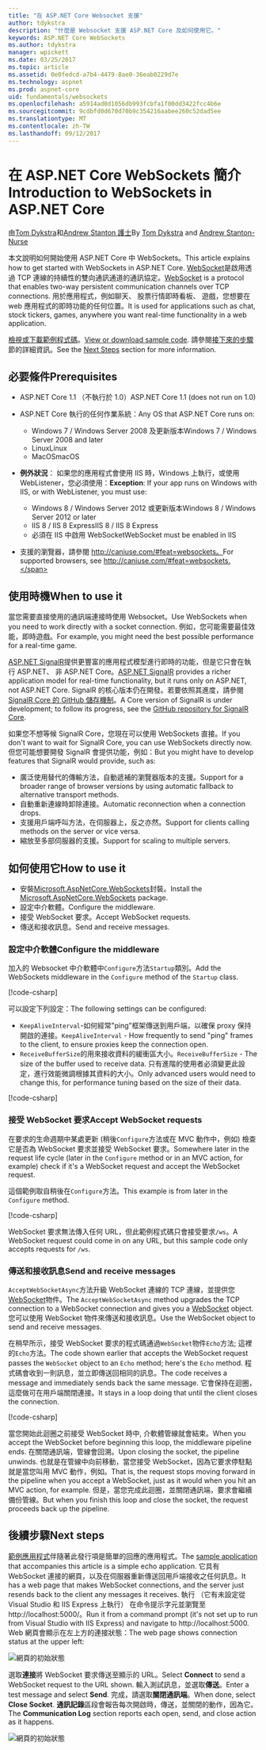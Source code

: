 ```yaml
---
title: "在 ASP.NET Core Websocket 支援"
author: tdykstra
description: "什麼是 Websocket 支援 ASP.NET Core 及如何使用它。"
keywords: ASP.NET Core WebSockets
ms.author: tdykstra
manager: wpickett
ms.date: 03/25/2017
ms.topic: article
ms.assetid: 0e0fedcd-a7b4-4479-8ae0-36eab0229d7e
ms.technology: aspnet
ms.prod: aspnet-core
uid: fundamentals/websockets
ms.openlocfilehash: a5914ad0d1056db993fcbfa1f00dd3422fcc4b6e
ms.sourcegitcommit: 9cdbfd0d670d70b9c354216aabee260c52dad5ee
ms.translationtype: MT
ms.contentlocale: zh-TW
ms.lasthandoff: 09/12/2017
---
```

# <a name="introduction-to-websockets-in-aspnet-core"></a><span data-ttu-id="2ec2a-104">在 ASP.NET Core WebSockets 簡介</span><span class="sxs-lookup"><span data-stu-id="2ec2a-104">Introduction to WebSockets in ASP.NET Core</span></span>

<span data-ttu-id="2ec2a-105">由[Tom Dykstra](https://github.com/tdykstra)和[Andrew Stanton 護士](https://github.com/anurse)</span><span class="sxs-lookup"><span data-stu-id="2ec2a-105">By [Tom Dykstra](https://github.com/tdykstra) and [Andrew Stanton-Nurse](https://github.com/anurse)</span></span>

<span data-ttu-id="2ec2a-106">本文說明如何開始使用 ASP.NET Core 中 WebSockets。</span><span class="sxs-lookup"><span data-stu-id="2ec2a-106">This article explains how to get started with WebSockets in ASP.NET Core.</span></span> <span data-ttu-id="2ec2a-107">[WebSocket](https://wikipedia.org/wiki/WebSocket)是啟用透過 TCP 連線的持續性的雙向通訊通道的通訊協定。</span><span class="sxs-lookup"><span data-stu-id="2ec2a-107">[WebSocket](https://wikipedia.org/wiki/WebSocket) is a protocol that enables two-way persistent communication channels over TCP connections.</span></span> <span data-ttu-id="2ec2a-108">用於應用程式，例如聊天、 股票行情即時看板、 遊戲，您想要在 web 應用程式的即時功能的任何位置。</span><span class="sxs-lookup"><span data-stu-id="2ec2a-108">It is used for applications such as chat, stock tickers, games, anywhere you want real-time functionality in a web application.</span></span>

<span data-ttu-id="2ec2a-109">[檢視或下載範例程式碼](https://github.com/aspnet/Docs/tree/master/aspnetcore/fundamentals/websockets/sample)。</span><span class="sxs-lookup"><span data-stu-id="2ec2a-109">[View or download sample code](https://github.com/aspnet/Docs/tree/master/aspnetcore/fundamentals/websockets/sample).</span></span> <span data-ttu-id="2ec2a-110">請參閱[接下來的步驟](#next-steps)節的詳細資訊。</span><span class="sxs-lookup"><span data-stu-id="2ec2a-110">See the [Next Steps](#next-steps) section for more information.</span></span>


## <a name="prerequisites"></a><span data-ttu-id="2ec2a-111">必要條件</span><span class="sxs-lookup"><span data-stu-id="2ec2a-111">Prerequisites</span></span>

* <span data-ttu-id="2ec2a-112">ASP.NET Core 1.1 （不執行於 1.0）</span><span class="sxs-lookup"><span data-stu-id="2ec2a-112">ASP.NET Core 1.1 (does not run on 1.0)</span></span>
* <span data-ttu-id="2ec2a-113">ASP.NET Core 執行的任何作業系統：</span><span class="sxs-lookup"><span data-stu-id="2ec2a-113">Any OS that ASP.NET Core runs on:</span></span>
  
  * <span data-ttu-id="2ec2a-114">Windows 7 / Windows Server 2008 及更新版本</span><span class="sxs-lookup"><span data-stu-id="2ec2a-114">Windows 7 / Windows Server 2008 and later</span></span>
  * <span data-ttu-id="2ec2a-115">Linux</span><span class="sxs-lookup"><span data-stu-id="2ec2a-115">Linux</span></span>
  * <span data-ttu-id="2ec2a-116">MacOS</span><span class="sxs-lookup"><span data-stu-id="2ec2a-116">macOS</span></span>

* <span data-ttu-id="2ec2a-117">**例外狀況**： 如果您的應用程式會使用 IIS 時，Windows 上執行，或使用 WebListener，您必須使用：</span><span class="sxs-lookup"><span data-stu-id="2ec2a-117">**Exception**: If your app runs on Windows with IIS, or with WebListener, you must use:</span></span>

  * <span data-ttu-id="2ec2a-118">Windows 8 / Windows Server 2012 或更新版本</span><span class="sxs-lookup"><span data-stu-id="2ec2a-118">Windows 8 / Windows Server 2012 or later</span></span>
  * <span data-ttu-id="2ec2a-119">IIS 8 / IIS 8 Express</span><span class="sxs-lookup"><span data-stu-id="2ec2a-119">IIS 8 / IIS 8 Express</span></span>
  * <span data-ttu-id="2ec2a-120">必須在 IIS 中啟用 WebSocket</span><span class="sxs-lookup"><span data-stu-id="2ec2a-120">WebSocket must be enabled in IIS</span></span>

* <span data-ttu-id="2ec2a-121">支援的瀏覽器，請參閱 http://caniuse.com/#feat=websockets。</span><span class="sxs-lookup"><span data-stu-id="2ec2a-121">For supported browsers, see http://caniuse.com/#feat=websockets.</span></span>

## <a name="when-to-use-it"></a><span data-ttu-id="2ec2a-122">使用時機</span><span class="sxs-lookup"><span data-stu-id="2ec2a-122">When to use it</span></span>

<span data-ttu-id="2ec2a-123">當您需要直接使用的通訊端連接時使用 Websocket。</span><span class="sxs-lookup"><span data-stu-id="2ec2a-123">Use WebSockets when you need to work directly with a socket connection.</span></span> <span data-ttu-id="2ec2a-124">例如，您可能需要最佳效能，即時遊戲。</span><span class="sxs-lookup"><span data-stu-id="2ec2a-124">For example, you might need the best possible performance for a real-time game.</span></span>

<span data-ttu-id="2ec2a-125">[ASP.NET SignalR](https://docs.microsoft.com/aspnet/signalr/overview/getting-started/introduction-to-signalr)提供更豐富的應用程式模型進行即時的功能，但是它只會在執行 ASP.NET、 非 ASP.NET Core。</span><span class="sxs-lookup"><span data-stu-id="2ec2a-125">[ASP.NET SignalR](https://docs.microsoft.com/aspnet/signalr/overview/getting-started/introduction-to-signalr) provides a richer application model for real-time functionality, but it runs only on ASP.NET, not ASP.NET Core.</span></span> <span data-ttu-id="2ec2a-126">SignalR 的核心版本仍在開發。若要依照其進度，請參閱[SignalR Core 的 GitHub 儲存機制](https://github.com/aspnet/SignalR)。</span><span class="sxs-lookup"><span data-stu-id="2ec2a-126">A Core version of SignalR is under development; to follow its progress, see the [GitHub repository for SignalR Core](https://github.com/aspnet/SignalR).</span></span>

<span data-ttu-id="2ec2a-127">如果您不想等候 SignalR Core，您現在可以使用 WebSockets 直接。</span><span class="sxs-lookup"><span data-stu-id="2ec2a-127">If you don't want to wait for SignalR Core, you can use WebSockets directly now.</span></span> <span data-ttu-id="2ec2a-128">但您可能想要開發 SignalR 會提供功能，例如：</span><span class="sxs-lookup"><span data-stu-id="2ec2a-128">But you might have to develop features that SignalR would provide, such as:</span></span>

* <span data-ttu-id="2ec2a-129">廣泛使用替代的傳輸方法，自動遞補的瀏覽器版本的支援。</span><span class="sxs-lookup"><span data-stu-id="2ec2a-129">Support for a broader range of browser versions by using automatic fallback to alternative transport methods.</span></span>
* <span data-ttu-id="2ec2a-130">自動重新連線時卸除連接。</span><span class="sxs-lookup"><span data-stu-id="2ec2a-130">Automatic reconnection when a connection drops.</span></span>
* <span data-ttu-id="2ec2a-131">支援用戶端呼叫方法，在伺服器上，反之亦然。</span><span class="sxs-lookup"><span data-stu-id="2ec2a-131">Support for clients calling methods on the server or vice versa.</span></span>
* <span data-ttu-id="2ec2a-132">縮放至多部伺服器的支援。</span><span class="sxs-lookup"><span data-stu-id="2ec2a-132">Support for scaling to multiple servers.</span></span>

## <a name="how-to-use-it"></a><span data-ttu-id="2ec2a-133">如何使用它</span><span class="sxs-lookup"><span data-stu-id="2ec2a-133">How to use it</span></span>

* <span data-ttu-id="2ec2a-134">安裝[Microsoft.AspNetCore.WebSockets](https://www.nuget.org/packages/Microsoft.AspNetCore.WebSockets/)封裝。</span><span class="sxs-lookup"><span data-stu-id="2ec2a-134">Install the [Microsoft.AspNetCore.WebSockets](https://www.nuget.org/packages/Microsoft.AspNetCore.WebSockets/) package.</span></span>
* <span data-ttu-id="2ec2a-135">設定中介軟體。</span><span class="sxs-lookup"><span data-stu-id="2ec2a-135">Configure the middleware.</span></span>
* <span data-ttu-id="2ec2a-136">接受 WebSocket 要求。</span><span class="sxs-lookup"><span data-stu-id="2ec2a-136">Accept WebSocket requests.</span></span>
* <span data-ttu-id="2ec2a-137">傳送和接收訊息。</span><span class="sxs-lookup"><span data-stu-id="2ec2a-137">Send and receive messages.</span></span>

### <a name="configure-the-middleware"></a><span data-ttu-id="2ec2a-138">設定中介軟體</span><span class="sxs-lookup"><span data-stu-id="2ec2a-138">Configure the middleware</span></span>

<span data-ttu-id="2ec2a-139">加入的 Websocket 中介軟體中`Configure`方法`Startup`類別。</span><span class="sxs-lookup"><span data-stu-id="2ec2a-139">Add the WebSockets middleware in the `Configure` method of the `Startup` class.</span></span>

[!code-csharp[](websockets/sample/Startup.cs?name=UseWebSockets)]

<span data-ttu-id="2ec2a-140">可以設定下列設定：</span><span class="sxs-lookup"><span data-stu-id="2ec2a-140">The following settings can be configured:</span></span>

* <span data-ttu-id="2ec2a-141">`KeepAliveInterval`-如何經常"ping"框架傳送到用戶端，以確保 proxy 保持開啟的連接。</span><span class="sxs-lookup"><span data-stu-id="2ec2a-141">`KeepAliveInterval` - How frequently to send "ping" frames to the client, to ensure proxies keep the connection open.</span></span>
* <span data-ttu-id="2ec2a-142">`ReceiveBufferSize`的用來接收資料的緩衝區大小。</span><span class="sxs-lookup"><span data-stu-id="2ec2a-142">`ReceiveBufferSize` - The size of the buffer used to receive data.</span></span> <span data-ttu-id="2ec2a-143">只有進階的使用者必須變更此設定，進行效能微調根據其資料的大小。</span><span class="sxs-lookup"><span data-stu-id="2ec2a-143">Only advanced users would need to change this, for performance tuning based on the size of their data.</span></span>

[!code-csharp[](websockets/sample/Startup.cs?name=UseWebSocketsOptions)]

### <a name="accept-websocket-requests"></a><span data-ttu-id="2ec2a-144">接受 WebSocket 要求</span><span class="sxs-lookup"><span data-stu-id="2ec2a-144">Accept WebSocket requests</span></span>

<span data-ttu-id="2ec2a-145">在要求的生命週期中某處更新 (稍後`Configure`方法或在 MVC 動作中，例如) 檢查它是否為 WebSocket 要求並接受 WebSocket 要求。</span><span class="sxs-lookup"><span data-stu-id="2ec2a-145">Somewhere later in the request life cycle (later in the `Configure` method or in an MVC action, for example) check if it's a WebSocket request and accept the WebSocket request.</span></span>

<span data-ttu-id="2ec2a-146">這個範例取自稍後在`Configure`方法。</span><span class="sxs-lookup"><span data-stu-id="2ec2a-146">This example is from later in the `Configure` method.</span></span>

[!code-csharp[](websockets/sample/Startup.cs?name=AcceptWebSocket&highlight=7)]

<span data-ttu-id="2ec2a-147">WebSocket 要求無法傳入任何 URL，但此範例程式碼只會接受要求`/ws`。</span><span class="sxs-lookup"><span data-stu-id="2ec2a-147">A WebSocket request could come in on any URL, but this sample code only accepts requests for `/ws`.</span></span>

### <a name="send-and-receive-messages"></a><span data-ttu-id="2ec2a-148">傳送和接收訊息</span><span class="sxs-lookup"><span data-stu-id="2ec2a-148">Send and receive messages</span></span>

<span data-ttu-id="2ec2a-149">`AcceptWebSocketAsync`方法升級 WebSocket 連線的 TCP 連線，並提供您[WebSocket](https://docs.microsoft.com/dotnet/core/api/system.net.websockets.websocket)物件。</span><span class="sxs-lookup"><span data-stu-id="2ec2a-149">The `AcceptWebSocketAsync` method upgrades the TCP connection to a WebSocket connection and gives you a [WebSocket](https://docs.microsoft.com/dotnet/core/api/system.net.websockets.websocket) object.</span></span> <span data-ttu-id="2ec2a-150">您可以使用 WebSocket 物件來傳送和接收訊息。</span><span class="sxs-lookup"><span data-stu-id="2ec2a-150">Use the WebSocket object to send and receive messages.</span></span>

<span data-ttu-id="2ec2a-151">在稍早所示，接受 WebSocket 要求的程式碼通過`WebSocket`物件`Echo`方法; 這裡的`Echo`方法。</span><span class="sxs-lookup"><span data-stu-id="2ec2a-151">The code shown earlier that accepts the WebSocket request passes the `WebSocket` object to an `Echo` method; here's the `Echo` method.</span></span> <span data-ttu-id="2ec2a-152">程式碼會收到一則訊息，並立即傳送回相同的訊息。</span><span class="sxs-lookup"><span data-stu-id="2ec2a-152">The code receives a message and immediately sends back the same message.</span></span> <span data-ttu-id="2ec2a-153">它會保持在迴圈，這麼做可在用戶端關閉連接。</span><span class="sxs-lookup"><span data-stu-id="2ec2a-153">It stays in a loop doing that until the client closes the connection.</span></span> 

[!code-csharp[](websockets/sample/Startup.cs?name=Echo)]

<span data-ttu-id="2ec2a-154">當您開始此迴圈之前接受 WebSocket 時中, 介軟體管線就會結束。</span><span class="sxs-lookup"><span data-stu-id="2ec2a-154">When you accept the WebSocket before beginning this loop, the middleware pipeline ends.</span></span>  <span data-ttu-id="2ec2a-155">在關閉通訊端，管線會回溯。</span><span class="sxs-lookup"><span data-stu-id="2ec2a-155">Upon closing the socket, the pipeline unwinds.</span></span> <span data-ttu-id="2ec2a-156">也就是在管線中向前移動，當您接受 WebSocket，因為它要求停駐點就是當您叫用 MVC 動作，例如。</span><span class="sxs-lookup"><span data-stu-id="2ec2a-156">That is, the request stops moving forward in the pipeline when you accept a WebSocket, just as it would when you hit an MVC action, for example.</span></span>  <span data-ttu-id="2ec2a-157">但是，當您完成此迴圈，並關閉通訊端，要求會繼續備份管線。</span><span class="sxs-lookup"><span data-stu-id="2ec2a-157">But when you finish this loop and close the socket, the request proceeds back up the pipeline.</span></span>

## <a name="next-steps"></a><span data-ttu-id="2ec2a-158">後續步驟</span><span class="sxs-lookup"><span data-stu-id="2ec2a-158">Next steps</span></span>

<span data-ttu-id="2ec2a-159">[範例應用程式](https://github.com/aspnet/Docs/tree/master/aspnetcore/fundamentals/websockets/sample)伴隨著此發行項是簡單的回應的應用程式。</span><span class="sxs-lookup"><span data-stu-id="2ec2a-159">The [sample application](https://github.com/aspnet/Docs/tree/master/aspnetcore/fundamentals/websockets/sample) that accompanies this article is a simple echo application.</span></span> <span data-ttu-id="2ec2a-160">它具有 WebSocket 連接的網頁，以及在伺服器重新傳送回用戶端接收之任何訊息。</span><span class="sxs-lookup"><span data-stu-id="2ec2a-160">It has a web page that makes WebSocket connections, and the server just resends back to the client any messages it receives.</span></span> <span data-ttu-id="2ec2a-161">執行 （它有未設定從 Visual Studio 和 IIS Express 上執行） 在命令提示字元並瀏覽至 http://localhost:5000/。</span><span class="sxs-lookup"><span data-stu-id="2ec2a-161">Run it from a command prompt (it's not set up to run from Visual Studio with IIS Express) and navigate to http://localhost:5000.</span></span> <span data-ttu-id="2ec2a-162">Web 網頁會顯示在左上方的連接狀態：</span><span class="sxs-lookup"><span data-stu-id="2ec2a-162">The web page shows connection status at the upper left:</span></span>

![網頁的初始狀態](websockets/_static/start.png)

<span data-ttu-id="2ec2a-164">選取**連接**將 WebSocket 要求傳送至顯示的 URL。</span><span class="sxs-lookup"><span data-stu-id="2ec2a-164">Select **Connect** to send a WebSocket request to the URL shown.</span></span>  <span data-ttu-id="2ec2a-165">輸入測試訊息，並選取**傳送**。</span><span class="sxs-lookup"><span data-stu-id="2ec2a-165">Enter a test message and select **Send**.</span></span> <span data-ttu-id="2ec2a-166">完成，請選取**關閉通訊端**。</span><span class="sxs-lookup"><span data-stu-id="2ec2a-166">When done, select **Close Socket**.</span></span> <span data-ttu-id="2ec2a-167">**通訊記錄**區段會報告每次開啟時，傳送，並關閉的動作，因為它。</span><span class="sxs-lookup"><span data-stu-id="2ec2a-167">The **Communication Log** section reports each open, send, and close action as it happens.</span></span>

![網頁的初始狀態](websockets/_static/end.png)
